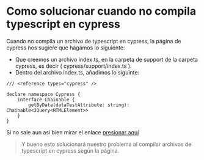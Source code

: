 # Como solucionar cuando no compila typescript en cypress

Cuando no compila un archivo de typescript en cypress, la página de cypress nos sugiere que hagamos lo siguiente:

- Que creemos un archivo index.ts, en la carpeta de support de la carpeta cypress, es decir ( cypress/support/index.ts ).
- Dentro del archivo index.ts, añadimos lo siguinte:
~~~
/// <reference types="cypress" />

declare namespace Cypress {
    interface Chainable {
        getByData(dataTestAttribute: string): Chainable<JQuery<HTMLElement>>
    }
}
~~~
Si no sale aun asi bien mirar el enlace [presionar aquí](https://learn.cypress.io/testing-your-first-application/how-to-test-forms-and-custom-cypress-commands)
> Y bueno esto solucionará nuestro problema al compilar archivos de typescript en cypress según la página.